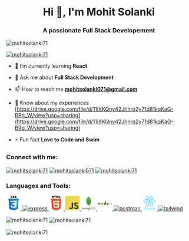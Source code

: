<h1 align="center">Hi 👋, I'm Mohit Solanki</h1>
<h3 align="center">A passionate Full Stack Developement</h3>

<p align="left"> <img src="https://komarev.com/ghpvc/?username=mohitsolanki71&label=Profile%20views&color=0e75b6&style=flat" alt="mohitsolanki71" /> </p>

<p align="left"> <a href="https://github.com/ryo-ma/github-profile-trophy"><img src="https://github-profile-trophy.vercel.app/?username=mohitsolanki71" alt="mohitsolanki71" /></a> </p>

- 🌱 I’m currently learning **React**

- 💬 Ask me about **Full Stack Development**

- 📫 How to reach me **mohitsolanki071@gmail.com**

- 📄 Know about my experiences [https://drive.google.com/file/d/11iXKQny42Jhhrq2y71d81kqKaG-BRg_W/view?usp=sharing](https://drive.google.com/file/d/11iXKQny42Jhhrq2y71d81kqKaG-BRg_W/view?usp=sharing)

- ⚡ Fun fact **Love to Code and Swim**

<h3 align="left">Connect with me:</h3>
<p align="left">
<a href="https://linkedin.com/in/mohitsolanki71" target="blank"><img align="center" src="https://raw.githubusercontent.com/rahuldkjain/github-profile-readme-generator/master/src/images/icons/Social/linked-in-alt.svg" alt="mohitsolanki71" height="30" width="40" /></a>
<a href="https://fb.com/mohitsolanki071" target="blank"><img align="center" src="https://raw.githubusercontent.com/rahuldkjain/github-profile-readme-generator/master/src/images/icons/Social/facebook.svg" alt="mohitsolanki071" height="30" width="40" /></a>
<a href="https://instagram.com/mohitsolanki71" target="blank"><img align="center" src="https://raw.githubusercontent.com/rahuldkjain/github-profile-readme-generator/master/src/images/icons/Social/instagram.svg" alt="mohitsolanki71" height="30" width="40" /></a>
</p>

<h3 align="left">Languages and Tools:</h3>
<p align="left"> <a href="https://www.w3schools.com/css/" target="_blank" rel="noreferrer"> <img src="https://raw.githubusercontent.com/devicons/devicon/master/icons/css3/css3-original-wordmark.svg" alt="css3" width="40" height="40"/> </a> <a href="https://expressjs.com" target="_blank" rel="noreferrer"> <img src="https://camo.githubusercontent.com/7f73136d92799b19be179d1ed87b461120c35ed917c7d5ab59a7606209da7bd3/68747470733a2f2f696d672e736869656c64732e696f2f62616467652f457870726573732e6a732d3030303030303f7374796c653d666f722d7468652d6261646765266c6f676f3d65787072657373266c6f676f436f6c6f723d7768697465" alt="express" width="60" height="40"/> </a> <a href="https://www.w3.org/html/" target="_blank" rel="noreferrer"> <img src="https://raw.githubusercontent.com/devicons/devicon/master/icons/html5/html5-original-wordmark.svg" alt="html5" width="40" height="40"/> </a> <a href="https://developer.mozilla.org/en-US/docs/Web/JavaScript" target="_blank" rel="noreferrer"> <img src="https://raw.githubusercontent.com/devicons/devicon/master/icons/javascript/javascript-original.svg" alt="javascript" width="40" height="40"/> </a> <a href="https://www.mongodb.com/" target="_blank" rel="noreferrer"> <img src="https://raw.githubusercontent.com/devicons/devicon/master/icons/mongodb/mongodb-original-wordmark.svg" alt="mongodb" width="40" height="40"/> </a> <a href="https://nodejs.org" target="_blank" rel="noreferrer"> <img src="https://raw.githubusercontent.com/devicons/devicon/master/icons/nodejs/nodejs-original-wordmark.svg" alt="nodejs" width="40" height="40"/> </a> <a href="https://postman.com" target="_blank" rel="noreferrer"> <img src="https://www.vectorlogo.zone/logos/getpostman/getpostman-icon.svg" alt="postman" width="40" height="40"/> </a> <a href="https://reactjs.org/" target="_blank" rel="noreferrer"> <img src="https://raw.githubusercontent.com/devicons/devicon/master/icons/react/react-original-wordmark.svg" alt="react" width="40" height="40"/> </a> <a href="https://tailwindcss.com/" target="_blank" rel="noreferrer"> <img src="https://www.vectorlogo.zone/logos/tailwindcss/tailwindcss-icon.svg" alt="tailwind" width="40" height="40"/> </a> </p>

<p><img align="left" src="https://github-readme-stats.vercel.app/api/top-langs?username=mohitsolanki71&show_icons=true&locale=en&layout=compact" alt="mohitsolanki71" /></p>

<p>&nbsp;<img align="center" src="https://github-readme-stats.vercel.app/api?username=mohitsolanki71&show_icons=true&locale=en" alt="mohitsolanki71" /></p>

<p><img align="center" src="https://github-readme-streak-stats.herokuapp.com/?user=mohitsolanki71&" alt="mohitsolanki71" /></p>
